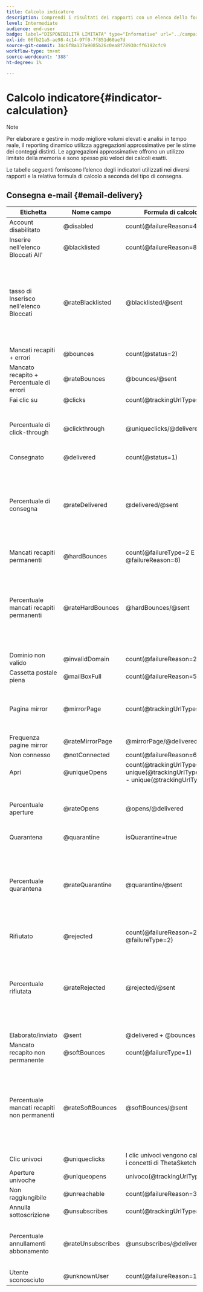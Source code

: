 ```yaml
---
title: Calcolo indicatore
description: Comprendi i risultati dei rapporti con un elenco della formula di ogni metrica.
level: Intermediate
audience: end-user
badge: label="DISPONIBILITÀ LIMITATA" type="Informative" url="../campaign-standard-migration-home.md" tooltip="Limitato agli utenti Campaign Standard migrati"
exl-id: 06fb21a5-ae98-4c14-97f0-7f851d60ae7d
source-git-commit: 34c6f8a137a9085b26c0ea8f78930cff6192cfc9
workflow-type: tm+mt
source-wordcount: '388'
ht-degree: 1%

---
```


# Calcolo indicatore{#indicator-calculation}

>[!NOTE]
>
>Per elaborare e gestire in modo migliore volumi elevati e analisi in tempo reale, il reporting dinamico utilizza aggregazioni approssimative per le stime dei conteggi distinti. Le aggregazioni approssimative offrono un utilizzo limitato della memoria e sono spesso più veloci dei calcoli esatti.

Le tabelle seguenti forniscono l’elenco degli indicatori utilizzati nei diversi rapporti e la relativa formula di calcolo a seconda del tipo di consegna.

## Consegna e-mail {#email-delivery}

<table> 
 <thead> 
  <tr> 
   <th> <strong>Etichetta</strong> <br/> </th> 
   <th> <strong>Nome campo</strong> <br/> </th> 
   <th> <strong>Formula di calcolo indicatore</strong> <br/> </th> 
   <th> <strong>Commenti</strong><br/> </th> 
  </tr> 
 </thead> 
 <tbody> 
  <tr> 
   <td> Account disabilitato<br/> </td> 
   <td> @disabled<br/> </td> 
   <td> count(@failureReason=4)<br/> </td> 
   <td> </td> 
  </tr> 
  <tr> 
   <td> Inserire nell'elenco Bloccati All'<br/> </td> 
   <td> @blacklisted<br/> </td> 
   <td> count(@failureReason=8, @failureType=2)<br/> </td> 
   <td> </td> 
  </tr> 
  <tr> 
   <td> tasso di Inserisco nell'elenco Bloccati<br/> </td> 
   <td> @rateBlacklisted<br/> </td> 
   <td> @blacklisted/@sent<br/> </td> 
   <td> Il denominatore per il calcolo del tasso si basa sul conteggio dei messaggi inviati (recapitati + non recapitati).<br/> </td> 
  </tr> 
  <tr> 
   <td> Mancati recapiti + errori<br/> </td> 
   <td> @bounces<br/> </td> 
   <td> count(@status=2)<br/> </td> 
   <td> </td> 
  </tr> 
  <tr> 
   <td> Mancato recapito + Percentuale di errori<br/> </td> 
   <td> @rateBounces<br/> </td> 
   <td> @bounces/@sent<br/> </td> 
   <td> </td> 
  </tr> 
  <tr> 
   <td> Fai clic su<br/> </td> 
   <td> @clicks<br/> </td> 
   <td> count(@trackingUrlType=1 o 10 o 11)<br/> </td> 
   <td> </td> 
  </tr> 
  <tr> 
   <td> Percentuale di click-through<br/> </td> 
   <td> @clickthrough<br/> </td> 
   <td> @uniqueclicks/@delivered<br/> </td> 
   <td> Il denominatore per il calcolo del tasso si basa solo su Consegnato.<br/> </td> 
  </tr> 
  <tr> 
   <td> Consegnato<br/> </td> 
   <td> @delivered<br/> </td> 
   <td> count(@status=1)<br/> </td> 
   <td> </td> 
  </tr> 
  <tr> 
   <td> Percentuale di consegna<br/> </td> 
   <td> @rateDelivered<br/> </td> 
   <td> @delivered/@sent<br/> </td> 
   <td> Il denominatore per il calcolo del tasso si basa sul conteggio dei messaggi inviati (recapitati + non recapitati).<br/> </td> 
  </tr> 
  <tr> 
   <td> Mancati recapiti permanenti<br/> </td> 
   <td> @hardBounces<br/> </td> 
   <td> count(@failureType=2 E @failureReason=8)<br/> </td> 
   <td> </td> 
  </tr> 
  <tr> 
   <td> Percentuale mancati recapiti permanenti<br/> </td> 
   <td> @rateHardBounces<br/> </td> 
   <td> @hardBounces/@sent<br/> </td> 
   <td> Il denominatore per il calcolo del tasso si basa sul conteggio dei messaggi inviati (recapitati + non recapitati).<br/> </td> 
  </tr> 
  <tr> 
   <td> Dominio non valido<br/> </td> 
   <td> @invalidDomain<br/> </td> 
   <td> count(@failureReason=2)<br/> </td> 
   <td> </td> 
  </tr> 
  <tr> 
   <td> Cassetta postale piena<br/> </td> 
   <td> @mailBoxFull<br/> </td> 
   <td> count(@failureReason=5)<br/> </td> 
   <td> </td> 
  </tr> 
  <tr> 
   <td> Pagina mirror<br/> </td> 
   <td> @mirrorPage<br/> </td> 
   <td> count(@trackingUrlType=6)<br/> </td> 
   <td> Il denominatore per il calcolo del tasso si basa solo su Consegnato.<br/> </td> 
  </tr> 
  <tr> 
   <td> Frequenza pagine mirror<br/> </td> 
   <td> @rateMirrorPage<br/> </td> 
   <td> @mirrorPage/@delivered<br/> </td> 
   <td> </td> 
  </tr> 
  <tr> 
   <td> Non connesso<br/> </td> 
   <td> @notConnected<br/> </td> 
   <td> count(@failureReason=6)<br/> </td> 
   <td> </td> 
  </tr> 
  <tr> 
   <td> Apri<br/> </td> 
   <td> @uniqueOpens<br/> </td> 
   <td> count(@trackingUrlType=2 + unique(@trackingUrlType=1,2,3,6,10,11) - unique(@trackingUrlType=2))<br/> </td> 
   <td> </td> 
  </tr> 
  <tr> 
   <td> Percentuale aperture<br/> </td> 
   <td> @rateOpens<br/> </td> 
   <td> @opens/@delivered<br/> </td> 
   <td> Il denominatore per il calcolo del tasso si basa solo su Consegnato.<br/> </td> 
  </tr> 
  <tr> 
   <td> Quarantena<br/> </td> 
   <td> @quarantine<br/> </td> 
   <td> isQuarantine=true<br/> </td> 
   <td> </td> 
  </tr> 
  <tr> 
   <td> Percentuale quarantena<br/> </td> 
   <td> @rateQuarantine<br/> </td> 
   <td> @quarantine/@sent<br/> </td> 
   <td> Il denominatore per il calcolo del tasso si basa sul conteggio dei messaggi inviati (recapitati + non recapitati).<br/> </td> 
  </tr>
  <tr> 
   <td> Rifiutato<br/> </td> 
   <td> @rejected<br/> </td> 
   <td> count(@failureReason=20, @failureType=2)<br/> </td> 
   <td> </td> 
  </tr> 
  <tr> 
   <td> Percentuale rifiutata<br/> </td> 
   <td> @rateRejected<br/> </td> 
   <td> @rejected/@sent<br/> </td> 
   <td> Il denominatore per il calcolo del tasso si basa sul conteggio dei messaggi inviati (recapitati + non recapitati).<br/> </td> 
  </tr> 
  <tr> 
   <td> Elaborato/inviato<br/> </td> 
   <td> @sent<br/> </td> 
   <td> @delivered + @bounces<br/> </td> 
   <td> </td> 
  </tr> 
  <tr> 
   <td> Mancato recapito non permanente<br/> </td> 
   <td> @softBounces<br/> </td> 
   <td> count(@failureType=1)<br/> </td> 
   <td> </td> 
  </tr> 
  <tr> 
   <td> Percentuale mancati recapiti non permanenti<br/> </td> 
   <td> @rateSoftBounces<br/> </td> 
   <td> @softBounces/@sent<br/> </td> 
   <td> Il denominatore per il calcolo del tasso si basa sul conteggio dei messaggi inviati (recapitati + non recapitati).<br/> </td> 
  </tr> 
  <tr> 
   <td> Clic univoci<br/> </td> 
   <td> @uniqueclicks<br/> </td> 
   <td> I clic univoci vengono calcolati utilizzando i concetti di ThetaSketch. </a>.<br/> </td> 
   <td> </td> 
  </tr> 
  <tr> 
   <td> Aperture univoche<br/> </td> 
   <td> @uniqueopens<br/> </td> 
   <td> univoco(@trackingUrlType=1,2,3,6,10,11)<br/> </td> 
   <td> </td> 
  </tr> 
  <tr> 
   <td> Non raggiungibile <br/> </td> 
   <td> @unreachable<br/> </td> 
   <td> count(@failureReason=3)<br/> </td> 
   <td> </td> 
  </tr> 
  <tr> 
   <td> Annulla sottoscrizione<br/> </td> 
   <td> @unsubscribes<br/> </td> 
   <td> count(@trackingUrlType=3)<br/> </td> 
   <td> </td> 
  </tr> 
  <tr> 
   <td> Percentuale annullamenti abbonamento<br/> </td> 
   <td> @rateUnsubscribes<br/> </td> 
   <td> @unsubscribes/@delivered<br/> </td> 
   <td> Il denominatore per il calcolo del tasso si basa solo su Consegnato.<br/> </td> 
  </tr> 
  <tr> 
   <td> Utente sconosciuto<br/> </td> 
   <td> @unknownUser<br/> </td> 
   <td> count(@failureReason=1)<br/> </td> 
   <td> </td> 
  </tr> 
 </tbody> 
</table>

<!--
## Push notification delivery {#push-notification-delivery}

<table> 
 <thead> 
  <tr> 
   <th> <strong>Label</strong> <br/> </th> 
   <th> <strong>Field name</strong> <br/> </th> 
   <th> <strong>Indicator calculation formula</strong> <br/> </th> 
  </tr> 
 </thead> 
 <tbody> 
  <tr> 
   <td> Processed/sent<br/> </td> 
   <td> @sent<br/> </td> 
   <td> @count(status=sent)<br/> </td> 
  </tr> 
  <tr> 
   <td> Delivered<br/> </td> 
   <td> @delivered<br/> </td> 
   <td> @count(status=delivered)<br/> </td> 
  </tr> 
  <tr> 
   <td> Delivered rate<br/> </td> 
   <td> @rateDelivered<br/> </td> 
   <td> (@delivered/@sent)*100<br/> </td> 
  </tr> 
  <tr> 
   <td> Bounce + Error rate<br/> </td> 
   <td> @rateBounces<br/> </td> 
   <td> (@delivered/@sent)*100<br/> </td> 
  </tr> 
  <tr> 
   <td> Open<br/> </td> 
   <td> @opens<br/> </td> 
   <td> @count(status=open)<br/> </td> 
  </tr> 
  <tr> 
   <td> Open rate<br/> </td> 
   <td> @rateOpens<br/> </td> 
   <td> (@opens/@delivered)*100<br/> </td> 
  </tr> 
  <tr> 
   <td> Unique opens<br/> </td> 
   <td> @uniqueopens<br/> </td> 
   <td> Unique opens is calculated using ThetaSketch concepts of unique RecipientIds.<br/> </td> 
  </tr> 
  <tr> 
   <td> Impressions<br/> </td> 
   <td> @impressions<br/> </td> 
   <td> @count(status=delivered)<br/> </td> 
  </tr> 
  <tr> 
   <td> Unique impressions<br/> </td> 
   <td> @uniqueimpressions<br/> </td> 
   <td> @unique(@count(status=view))<br/> </td> 
  </tr> 
  <tr> 
   <td> Click<br/> </td> 
   <td> @clicks<br/> </td> 
   <td> @count(status=interact)<br/> </td> 
  </tr> 
  <tr> 
   <td> Unique clicks<br/> </td> 
   <td> @uniqueclicks<br/> </td> 
   <td> Unique clicks is calculated using ThetaSketch concepts.<br/> </td> 
  </tr> 
  <tr> 
   <td> Click through rate<br/> </td> 
   <td> @clickthrough<br/> </td> 
   <td> (@interact/@delivered)*100<br/> </td> 
  </tr> 
 </tbody> 
</table>

## In-App delivery {#in-app-delivery}

<table> 
 <thead> 
  <tr> 
   <th> <strong>Label</strong> <br/> </th> 
   <th> <strong>Field name</strong> <br/> </th> 
   <th> <strong>Indicator calculation formula</strong> <br/> </th> 
   <th> <strong>Comments</strong><br/> </th> 
  </tr> 
 </thead> 
 <tbody> 
  <tr> 
   <td> Processed/sent<br/> </td> 
   <td> @sent<br/> </td> 
   <td> @count(status=sent)<br/> </td> 
   <td> sent=delivered<br/> </td> 
  </tr> 
  <tr> 
   <td> Delivered<br/> </td> 
   <td> @delivered<br/> </td> 
   <td> @count(status=delivered)<br/> </td> 
   <td> delivered=sent<br/> </td> 
  </tr> 
  <tr> 
   <td> Impressions<br/> </td> 
   <td> @impressions<br/> </td> 
   <td> @count(status=view) or @count(status=button 1 click + button 2 click + dismissals)<br/> </td> 
   <td> </td> 
  </tr> 
  <tr> 
   <td> Unique impressions<br/> </td> 
   <td> @uniqueimpressions<br/> </td> 
   <td> @unique(@count(status=view))<br/> </td> 
   <td> For <span class="uicontrol">Target users based on their Campaign profile (inAppProfile)</span> template, user = Recipient Id.<br/> For <span class="uicontrol">Target all users of a Mobile app (inAppBroadcast)</span> and <span class="uicontrol">Target users based on their Mobile profile (inApp)</span> templates, user = MC Id or equivalent that represents a unique combination of user, mobile app and device.<br/> </td> 
  </tr> 
  <tr> 
   <td> In-App clicks <br/> </td> 
   <td> @inappclicks<br/> </td> 
   <td> @count (status=click)<br/> </td> 
   <td> </td> 
  </tr> 
  <tr> 
   <td> Unique In-App clicks<br/> </td> 
   <td> @uniqueinapp<br/> </td> 
   <td> @unique(@count (status=clicks))<br/> </td> 
   <td> For <span class="uicontrol">Target users based on their Campaign profile (inAppProfile)</span> template, user = Recipient Id.<br/> For <span class="uicontrol">Target all users of a Mobile app (inAppBroadcast)</span> and <span class="uicontrol">Target users based on their Mobile profile (inApp)</span> templates, user = MC Id or equivalent that represents a unique combination of user, mobile app and device.<br/> </td> 
  </tr> 
  <tr> 
   <td> In-App click through rate<br/> </td> 
   <td> @inappclickthrough<br/> </td> 
   <td> Total clicks on Button 1 or Button 2/total impressions*100<br/> </td> 
   <td> </td> 
  </tr> 
  <tr> 
   <td> In-App dismissal<br/> </td> 
   <td> @dismissal<br/> </td> 
   <td> @count (status=close)<br/> </td> 
   <td> </td> 
  </tr> 
  <tr> 
   <td> Unique In-App dismissals<br/> </td> 
   <td> @uniquedismissal<br/> </td> 
   <td> @unique(@count (status=close))<br/> </td> 
   <td> For <span class="uicontrol">Target users based on their Campaign profile (inAppProfile)</span> template, user = Recipient Id.<br/> For <span class="uicontrol">Target all users of a Mobile app (inAppBroadcast)</span> and <span class="uicontrol">Target users based on their Mobile profile (inApp)</span> templates, user = MC Id or equivalent that represents a unique combination of user, mobile app and device.<br/> </td> 
  </tr> 
  <tr> 
   <td> In-App dismissal rate<br/> </td> 
   <td> @dismissalrate<br/> </td> 
   <td> Total close/total impressions*100<br/> </td> 
   <td> </td> 
  </tr> 
 </tbody> 
</table>
-->
